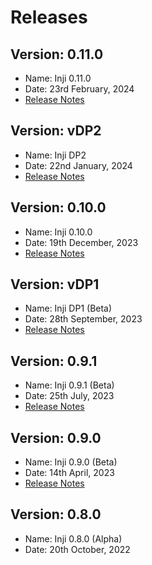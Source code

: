 # Releases

## Version: 0.11.0

* Name: Inji 0.11.0
* Date: 23rd February, 2024
* [Release Notes](version-0.11.0.md)

## Version: vDP2

* Name: Inji DP2
* Date: 22nd January, 2024
* [Release Notes](version-inji-dp2.md)

## Version: 0.10.0

* Name: Inji 0.10.0&#x20;
* Date: 19th December, 2023
* [Release Notes](version-0.10.0.md)

## Version: vDP1

* Name: Inji DP1 (Beta)
* Date: 28th September, 2023
* [Release Notes](version-inji-dp1.md)

## Version: 0.9.1

* Name: Inji 0.9.1 (Beta)
* Date: 25th July, 2023
* [Release Notes](version-0.9.1.md)

## Version: 0.9.0

* Name: Inji 0.9.0 (Beta)
* Date: 14th April, 2023
* [Release Notes](version-0.9.0.md)

## Version: 0.8.0

* Name: Inji 0.8.0 (Alpha)
* Date:  20th October, 2022
